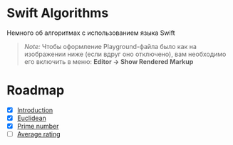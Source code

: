 # Swift Algorithms
Немного об алгоритмах с использованием языка Swift

> *Note:* Чтобы оформление Playground-файла было как на изображении ниже (если вдруг оно отключено), вам необходимо его включить в меню: **Editor -> Show Rendered Markup**

# Roadmap

* [x] [Introduction](https://github.com/riley-usagi/SwiftAlgorithms/blob/master/SwiftAlgorithms.playground/Pages/Introduction.xcplaygroundpage/Contents.swift)
* [x] [Euclidean](https://github.com/riley-usagi/SwiftAlgorithms/blob/master/SwiftAlgorithms.playground/Pages/Euclidean.xcplaygroundpage/Contents.swift)
* [x] [Prime number](https://github.com/riley-usagi/SwiftAlgorithms/blob/master/SwiftAlgorithms.playground/Pages/Prime%20numbers.xcplaygroundpage/Contents.swift)
* [ ] [Average rating](https://github.com/riley-usagi/SwiftAlgorithms/blob/master/SwiftAlgorithms.playground/Pages/Average%20rating.xcplaygroundpage/Contents.swift)

